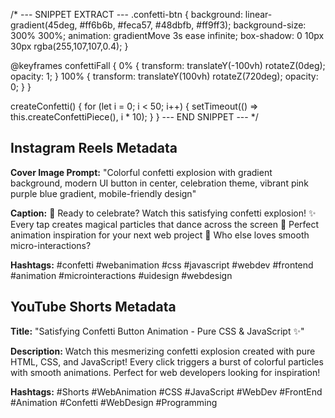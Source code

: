 /* --- SNIPPET EXTRACT ---
.confetti-btn {
    background: linear-gradient(45deg, #ff6b6b, #feca57, #48dbfb, #ff9ff3);
    background-size: 300% 300%;
    animation: gradientMove 3s ease infinite;
    box-shadow: 0 10px 30px rgba(255,107,107,0.4);
}

@keyframes confettiFall {
    0% { transform: translateY(-100vh) rotateZ(0deg); opacity: 1; }
    100% { transform: translateY(100vh) rotateZ(720deg); opacity: 0; }
}

createConfetti() {
    for (let i = 0; i < 50; i++) {
        setTimeout(() => this.createConfettiPiece(), i * 10);
    }
}
--- END SNIPPET --- */

## Instagram Reels Metadata

**Cover Image Prompt:**
"Colorful confetti explosion with gradient background, modern UI button in center, celebration theme, vibrant pink purple blue gradient, mobile-friendly design"

**Caption:**
🎉 Ready to celebrate? Watch this satisfying confetti explosion! ✨
Every tap creates magical particles that dance across the screen 💫
Perfect animation inspiration for your next web project 🚀
Who else loves smooth micro-interactions? 

**Hashtags:**
#confetti #webanimation #css #javascript #webdev #frontend #animation #microinteractions #uidesign #webdesign

## YouTube Shorts Metadata

**Title:**
"Satisfying Confetti Button Animation - Pure CSS & JavaScript ✨"

**Description:**
Watch this mesmerizing confetti explosion created with pure HTML, CSS, and JavaScript! Every click triggers a burst of colorful particles with smooth animations. Perfect for web developers looking for inspiration!

**Hashtags:**
#Shorts #WebAnimation #CSS #JavaScript #WebDev #FrontEnd #Animation #Confetti #WebDesign #Programming